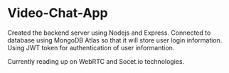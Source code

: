 # Video-Chat-App



Created the backend server using Nodejs and Express. Connected to database using MongoDB Atlas so that it will store user login information. Using JWT token for authentication of user informantion.

Currently reading up on WebRTC and Socet.io technologies.
